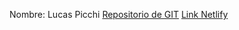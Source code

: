 Nombre: Lucas Picchi
[Repositorio de GIT](https://github.com/Pichi-Cell/71370-Lucas-Picchi_desafio-06)
[Link Netlify](https://662977a20a94d8109fb9ccff--grand-meerkat-b08e5d.netlify.app/)
